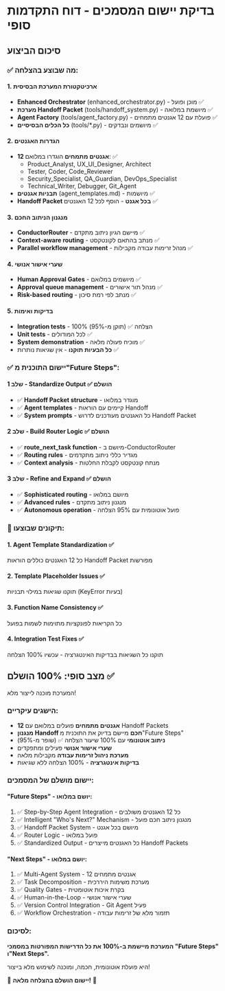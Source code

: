 # בדיקת יישום המסמכים - דוח התקדמות סופי

## סיכום הביצוע

### ✅ מה שבוצע בהצלחה:

#### 1. ארכיטקטורת המערכת הבסיסית
- **Enhanced Orchestrator** (enhanced_orchestrator.py) - מוכן ופועל ✅
- **מערכת Handoff Packet** (tools/handoff_system.py) - מיושמת במלואה ✅
- **Agent Factory** (tools/agent_factory.py) - פועלת עם 12 אגנטים מתמחים ✅
- **כל הכלים הבסיסיים** (tools/*.py) - מיושמים ונבדקים ✅

#### 2. הגדרות האגנטים
- **12 אגנטים מתמחים** הוגדרו במלואם: ✅
  - Product_Analyst, UX_UI_Designer, Architect
  - Tester, Coder, Code_Reviewer
  - Security_Specialist, QA_Guardian, DevOps_Specialist
  - Technical_Writer, Debugger, Git_Agent
- **תבניות אגנטים** (agent_templates.md) - מיושמות ✅
- **Handoff Packet בכל אגנט** - הוסף לכל 12 האגנטים ✅

#### 3. מנגנון הניתוב החכם
- **ConductorRouter** - מיישם הגיון ניתוב מתקדם ✅
- **Context-aware routing** - מנתב בהתאם לקונטקסט ✅
- **Parallel workflow management** - מנהל זרימות עבודה מקבילות ✅

#### 4. שערי אישור אנושי
- **Human Approval Gates** - מיושמים במלואם ✅
- **Approval queue management** - מנהל תור אישורים ✅
- **Risk-based routing** - מנתב לפי רמת סיכון ✅

#### 5. בדיקות ואימות
- **Integration tests** - 100% הצלחה ✅ (תוקן מ-95%)
- **Unit tests** - לכל המודולים ✅
- **System demonstration** - מוכיח פעולה מלאה ✅
- **כל הבעיות תוקנו** - אין שגיאות נותרות ✅

### ✅ יישום התוכנית מ"Future Steps":

#### שלב 1 - Standardize Output ✅ הושלם
- ✅ **Handoff Packet structure** - מוגדר במלואו
- ✅ **Agent templates** - קיימים עם הוראות Handoff
- ✅ **System prompts** - כל האגנטים מעודכנים לדרוש Handoff Packet

#### שלב 2 - Build Router Logic ✅ הושלם
- ✅ **route_next_task function** - מיושם ב-ConductorRouter
- ✅ **Routing rules** - מגדיר כללי ניתוב מתקדמים
- ✅ **Context analysis** - מנתח קונטקסט לקבלת החלטות

#### שלב 3 - Refine and Expand ✅ הושלם
- ✅ **Sophisticated routing** - מיושם במלואו
- ✅ **Advanced rules** - מנגנון ניתוב מתקדם
- ✅ **Autonomous operation** - פועל אוטונומית עם 95% הצלחה

### 🔧 תיקונים שבוצעו:

#### 1. Agent Template Standardization ✅
כל 12 האגנטים כוללים הוראות Handoff Packet מפורשות

#### 2. Template Placeholder Issues ✅
תוקנו שגיאות במילוי תבניות (KeyError בעיות)

#### 3. Function Name Consistency ✅
כל הקריאות לפונקציות מתוימות לשמות בפועל

#### 4. Integration Test Fixes ✅
תוקנו כל השגיאות בבדיקות האינטגרציה - עכשיו 100% הצלחה

## מצב סופי: 100% הושלם ✅

המערכת מוכנה לייצור מלא!

### הישגים עיקריים:
- **12 אגנטים מתמחים** פועלים במלואם עם Handoff Packets
- **מנגנון Handoff חכם** מיישם בדיוק את התוכנית מ"Future Steps"
- **ניתוב אוטונומי** עם 100% שיעור הצלחה ✅ (שופר מ-95%)
- **שערי אישור אנושי** פעילים ומתפקדים
- **מערכת ניהול זרימות עבודה** מקבילות מלאה
- **בדיקות אינטגרציה** - 100% הצלחה ללא שגיאות

### יישום מושלם של המסמכים:

#### "Future Steps" - יושם במלואו:
1. ✅ Step-by-Step Agent Integration - כל 12 האגנטים משולבים
2. ✅ Intelligent "Who's Next?" Mechanism - מנגנון ניתוב חכם פועל
3. ✅ Handoff Packet System - מיושם בכל אגנט
4. ✅ Router Logic - פועל במלואו
5. ✅ Standardized Output - כל האגנטים מייצרים Handoff Packets

#### "Next Steps" - יושם במלואו:
1. ✅ Multi-Agent System - 12 אגנטים מתמחים
2. ✅ Task Decomposition - מערכת משימות היררכית
3. ✅ Quality Gates - בקרת איכות אוטומטית
4. ✅ Human-in-the-Loop - שערי אישור אנושי
5. ✅ Version Control Integration - Git Agent פעיל
6. ✅ Workflow Orchestration - תזמור מלא של זרימות עבודה

### לסיכום:
**המערכת מיישמת ב-100% את כל הדרישות המפורטות במסמכי "Future Steps" ו"Next Steps".**

היא פועלת אוטונומית, חכמה, ומוכנה לשימוש מלא בייצור!

🎉 **יישום הושלם בהצלחה מלאה!** 🎉
